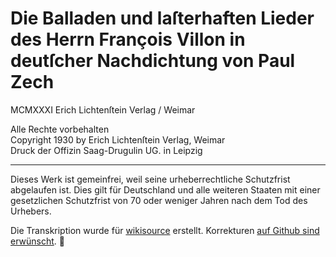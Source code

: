 # Die Balladen und laſterhaften Lieder des Herrn François Villon in deutſcher Nachdichtung von Paul Zech

MCMXXXI Erich Lichtenſtein Verlag / Weimar

Alle Rechte vorbehalten  
Copyright 1930 by Erich Lichtenſtein Verlag, Weimar  
Druck der Offizin Saag-Drugulin UG. in Leipzig

---

Dieses Werk ist gemeinfrei, weil seine urheberrechtliche Schutzfrist abgelaufen ist.
Dies gilt für Deutschland und alle weiteren Staaten mit einer gesetzlichen Schutzfrist von 70 oder weniger Jahren nach dem Tod des Urhebers. 

Die Transkription wurde für [wikisource](https://de.wikisource.org/) erstellt. Korrekturen [auf Github sind erwünscht](https://github.com/fuddl/villon). 🙂
